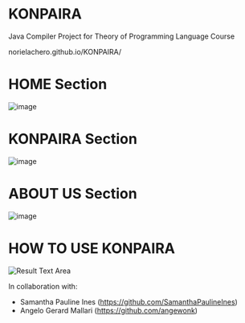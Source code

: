# KONPAIRA
Java Compiler Project for Theory of Programming Language Course

norielachero.github.io/KONPAIRA/


# HOME Section
![image](https://github.com/NorielAchero/KONPAIRA/assets/142378544/802868a0-7f8e-41d1-9168-075e199e73d3)

# KONPAIRA Section
![image](https://github.com/NorielAchero/KONPAIRA/assets/142378544/c0ecbbf9-da86-43f1-83e1-b7dbb6964d36)

# ABOUT US Section
![image](https://github.com/NorielAchero/KONPAIRA/assets/142378544/bbacd1d6-e91a-45de-ad7f-695b4a8cc9ad)

# HOW TO USE KONPAIRA
![Result Text Area](https://github.com/NorielAchero/KONPAIRA/assets/142378544/7702232f-9be8-4a10-bea2-424ed4c0f2a1)


















In collaboration with: 
- Samantha Pauline Ines (https://github.com/SamanthaPaulineInes)
- Angelo Gerard Mallari (https://github.com/angewonk)
